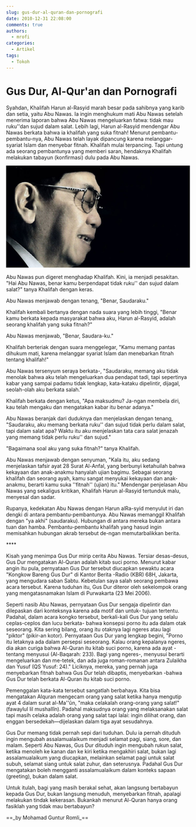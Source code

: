 ```yaml
---
slug: gus-dur-al-quran-dan-pornografi
date: 2010-12-31 22:08:00
comments: true
authors:
  - mrofi
categories:
  - Artikel
tags:
  - Tokoh
---
```


# Gus Dur, Al-Qur'an dan Pornografi

<p>Syahdan, Khalifah Harun al-Rasyid marah besar pada sahibnya yang karib dan setia, yaitu Abu Nawas. Ia ingin menghukum mati Abu Nawas setelah menerima laporan bahwa Abu Nawas mengeluarkan fatwa: tidak mau ruku''dan sujud dalam salat. Lebih lagi, Harun al-Rasyid mendengar Abu Nawas berkata bahwa ia khalifah yang suka fitnah! Menurut pembantu-pembantu-nya, Abu Nawas telah layak dipancung karena melanggar- syariat Islam dan menyebar fitnah. Khalifah mulai terpancing. Tapi untung ada seorang pembantunya yang memberi saran, hendaknya Khalifah melakukan tabayun (konfirmasi) dulu pada Abu Nawas.</p>

<!-- more -->

![Gus Dur, Al-Qur'an dan Pornografi](../assets/images/gus-dur-al-quran-dan-pornografi-20171206071947_thumbnail1280x_.png)

<p>Abu Nawas pun digeret menghadap Khalifah. Kini, ia menjadi pesakitan. "Hai Abu Nawas, benar kamu berpendapat tidak ruku'' dan sujud dalam salat?" tanya Khalifah dengan keras.</p>
<p>Abu Nawas menjawab dengan tenang, "Benar, Saudaraku."</p>
<p>Khalifah kembali bertanya dengan nada suara yang lebih tinggi, "Benar kamu berkata kepada masyarakat bahwa aku, Harun al-Rasyid, adalah seorang khalifah yang suka fitnah?"</p>
<p>Abu Nawas menjawab, "Benar, Saudara-ku."</p>
<p>Khalifah berteriak dengan suara menggelegar, "Kamu memang pantas dihukum mati, karena melanggar syariat Islam dan menebarkan fitnah tentang khalifah!"</p>
<p>Abu Nawas tersenyum seraya berkata-, "Saudaraku, memang aku tidak menolak bahwa aku telah mengeluarkan dua pendapat tadi, tapi sepertinya kabar yang sampai padamu tidak lengkap, kata-kataku dipelintir, dijagal, seolah-olah aku berkata salah."</p>
<p>Khalifah berkata dengan ketus, "Apa maksudmu? Ja-ngan membela diri, kau telah mengaku dan mengatakan kabar itu benar adanya."</p>
<p>Abu Nawas beranjak dari duduknya dan menjelaskan dengan tenang, "Saudaraku, aku memang berkata ruku'' dan sujud tidak perlu dalam salat, tapi dalam salat apa? Waktu itu aku menjelaskan tata cara salat jenazah yang memang tidak perlu ruku'' dan sujud."</p>
<p>"Bagaimana soal aku yang suka fitnah?" tanya Khalifah.</p>
<p>Abu Nawas menjawab dengan senyuman, "Kala itu, aku sedang menjelaskan tafsir ayat 28 Surat Al-Anfal, yang berbunyi ketahuilah bahwa kekayaan dan anak-anakmu hanyalah ujian bagimu. Sebagai seorang khalifah dan seorang ayah, kamu sangat menyukai kekayaan dan anak-anakmu, berarti kamu suka ''fitnah'' (ujian) itu." Mendengar penjelasan Abu Nawas yang sekaligus kritikan, Khalifah Harun al-Rasyid tertunduk malu, menyesal dan sadar.</p>
<p>Rupanya, kedekatan Abu Nawas dengan Harun alRa-syid menyulut iri dan dengki di antara pembantu-pembantunya. Abu Nawas memanggil Khalifah dengan "ya akhi" (saudaraku). Hubungan di antara mereka bukan antara tuan dan hamba. Pembantu-pembantu khalifah yang hasud ingin memisahkan hubungan akrab tersebut de-ngan memutarbalikkan berita.</p>
<p>****</p>
<p>Kisah yang menimpa Gus Dur mirip cerita Abu Nawas. Tersiar desas-desus, Gus Dur mengatakan Al-Quran adalah kitab suci porno. Menurut kabar angin itu pula, pernyataan Gus Dur tersebut diucapkan sewaktu acara "Kongkow Bareng Gus Dur" di Kantor Berita -Radio (KBR) 68H, Jakarta, yang mengudara saban Sabtu. Kebetulan saya salah seorang pembawa acara tersebut. Karena tuduhan itu, Gus Dur diteror oleh sekelompok orang yang mengatasnamakan Islam di Purwakarta (23 Mei 2006).</p>
<p>Seperti nasib Abu Nawas, pernyataan Gus Dur sengaja dipelintir dan dilepaskan dari konteksnya karena ada motif dan untuk- tujuan tertentu. Padahal, dalam acara kongko tersebut, berkali-kali Gus Dur yang selalu ceplas-ceplos dan lucu berkata- bahwa konsepsi porno itu ada dalam otak seseorang. Kita sering bilang, orang itu otaknya lagi ngeres atau lagi "piktor" (pikir-an kotor). Pernyataan Gus Dur yang lengkap begini, "Porno itu letaknya ada dalam persepsi seseorang. Kalau orang kepalanya ngeres, dia akan curiga bahwa Al-Quran itu kitab suci porno, karena ada ayat -tentang menyusui (Al-Baqarah: 233). Bagi yang ngeres-, menyusui berarti mengeluarkan dan me-tetek, dan ada juga roman-romanan antara Zulaikha dan Yusuf (QS Yusuf: 24)." Liciknya, mereka, yang pernah juga menyebarkan fitnah bahwa Gus Dur telah dibaptis, menyebarkan -bahwa Gus Dur telah berkata Al-Quran itu kitab suci porno.</p>
<p>Pemenggalan kata-kata tersebut sangatlah berbahaya. Kita bisa mengatakan Alquran mengecam orang yang salat ketika hanya mengutip ayat 4 dalam surat al-Ma''&ucirc;n, "maka celakalah orang-orang yang salat!"(fawaylul lil mushall&icirc;n). Padahal maksudnya orang yang melaksanakan salat tapi masih celaka adalah orang yang salat tapi lalai: ingin dilihat orang, dan enggan bersedekah&mdash;dijelaskan dalam tiga ayat sesudahnya.</p>
<p>Gus Dur memang tidak pernah sepi dari tuduhan. Dulu ia pernah dituduh ingin mengubah assalamualaikum menjadi selamat pagi, siang, sore, dan malam. Seperti Abu Nawas, Gus Dur dituduh ingin mengubah rukun salat, ketika menoleh ke kanan dan ke kiri ketika mengakhiri salat, bukan lagi assalamualaikum yang diucapkan, melainkan selamat pagi untuk salat subuh, selamat siang untuk salat zuhur, dan seterusnya. Padahal Gus Dur mengatakan boleh mengganti assalamualaikum dalam konteks sapaan (greeting), bukan dalam salat.</p>
<p>Untuk itulah, bagi yang masih berakal sehat, akan langsung bertabayun kepada Gus Dur, bukan langsung menuduh, menyebarkan fitnah, apalagi melakukan tindak kekerasan. Bukankah menurut Al-Quran hanya orang fasiklah yang tidak mau bertabayun?</p>
==_by Mohamad Guntur Romli_==
